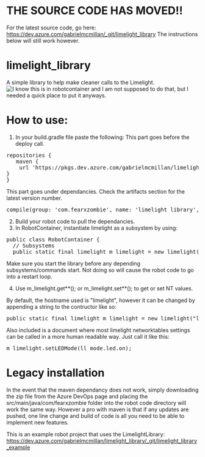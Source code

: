 # THE SOURCE CODE HAS MOVED!! 
For the latest source code, go here: https://dev.azure.com/gabrielmcmillan/_git/limelight_library
The instructions below will still work however.

# limelight_library
A simple library to help make cleaner calls to the Limelight.<br/>
![I know this is in robotcontainer and I am not supposed to do that, but I needed a quick place to put it anyways.](ex.gif)

# How to use:
1. In your build.gradle file paste the following:
This part goes before the deploy call.
<pre>
repositories {
   maven {
    url 'https://pkgs.dev.azure.com/gabrielmcmillan/limelight_library/_packaging/limelight_library_maven/maven/v1'
}
}
</pre>
This part goes under dependancies. Check the artifacts section for the latest version number.
<pre>
compile(group: 'com.fearxzombie', name: 'limelight_library', version: '0.7')
</pre>
2. Build your robot code to pull the dependancies.
3. In RobotContainer, instantiate limelight as a subsystem by using:
<pre>
public class RobotContainer {
  // Subsystems
  public static final limelight m_limelight = new limelight();
</pre>
Make sure you start the library before any depending subsystems/commands start. 
Not doing so will cause the robot code to go into a restart loop.

4. Use m_limelight.get**(); or m_limelight.set**(); to get or set NT values.

By default, the hostname used is "limelight", however it can be changed by appending a string to the contructor like so:
<pre>
public static final limelight m_limelight = new limelight("limelight-one");
</pre>

Also included is a document where most limelight networktables settings can be called in a more human readable way. Just call it like this:
<pre>
m_limelight.setLEDMode(ll_mode.led.on);
</pre>


# Legacy installation
In the event that the maven dependancy does not work, simply downloading the zip file from the Azure DevOps page and placing the src/main/java/com/fearxzombie
folder into the robot code directory will work the same way. However a pro with maven is that if any updates are pushed, one line change and build of code is all you need to be able
to implement new features.


This is an example robot project that uses the LimelightLibrary: https://dev.azure.com/gabrielmcmillan/limelight_library/_git/limelight_library_example
